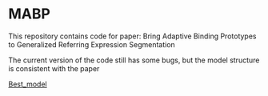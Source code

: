 # MABP
This repository contains code for paper: Bring Adaptive Binding Prototypes to Generalized Referring Expression Segmentation

The current version of the code still has some bugs, but the model structure is consistent with the paper

<a href="https://drive.google.com/file/d/1qxjwyFVtrscKNB7WF3xwi7etJMf0qm1_/view?usp=sharing" title="model">Best_model</a>
